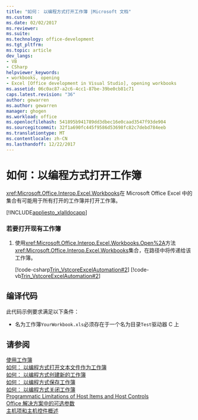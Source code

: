 ```yaml
---
title: "如何： 以编程方式打开工作簿 |Microsoft 文档"
ms.custom: 
ms.date: 02/02/2017
ms.reviewer: 
ms.suite: 
ms.technology: office-development
ms.tgt_pltfrm: 
ms.topic: article
dev_langs:
- VB
- CSharp
helpviewer_keywords:
- workbooks, opening
- Excel [Office development in Visual Studio], opening workbooks
ms.assetid: 06c0ac87-a2c6-4cc1-87be-39be0cb81c71
caps.latest.revision: "36"
author: gewarren
ms.author: gewarren
manager: ghogen
ms.workload: office
ms.openlocfilehash: 541895b941789dd3dbec16e0caad3547f93de904
ms.sourcegitcommit: 32f1a690fc445f9586d53698fc82c7debd784eeb
ms.translationtype: MT
ms.contentlocale: zh-CN
ms.lasthandoff: 12/22/2017
---
```

# <a name="how-to-programmatically-open-workbooks"></a>如何：以编程方式打开工作簿
  <xref:Microsoft.Office.Interop.Excel.Workbooks>在 Microsoft Office Excel 中的集合有可能用于所有打开的工作簿并打开工作簿。  
  
 [!INCLUDE[appliesto_xlalldocapp](../vsto/includes/appliesto-xlalldocapp-md.md)]  
  
### <a name="to-open-an-existing-workbook"></a>若要打开现有工作簿  
  
1.  使用<xref:Microsoft.Office.Interop.Excel.Workbooks.Open%2A>方法<xref:Microsoft.Office.Interop.Excel.Workbooks>集合，在路径中将传递给该工作簿。  
  
     [!code-csharp[Trin_VstcoreExcelAutomation#2](../vsto/codesnippet/CSharp/Trin_VstcoreExcelAutomationCS/Sheet1.cs#2)]
     [!code-vb[Trin_VstcoreExcelAutomation#2](../vsto/codesnippet/VisualBasic/Trin_VstcoreExcelAutomation/Sheet1.vb#2)]  
  
## <a name="compiling-the-code"></a>编译代码  
 此代码示例要求满足以下条件：  
  
-   名为工作簿`YourWorkbook.xls`必须存在于一个名为目录`Test`驱动器 C 上  
  
## <a name="see-also"></a>请参阅  
 [使用工作簿](../vsto/working-with-workbooks.md)   
 [如何： 以编程方式打开文本文件作为工作簿](../vsto/how-to-programmatically-open-text-files-as-workbooks.md)   
 [如何： 以编程方式创建新的工作簿](../vsto/how-to-programmatically-create-new-workbooks.md)   
 [如何： 以编程方式保存工作簿](../vsto/how-to-programmatically-save-workbooks.md)   
 [如何： 以编程方式关闭工作簿](../vsto/how-to-programmatically-close-workbooks.md)   
 [Programmatic Limitations of Host Items and Host Controls](../vsto/programmatic-limitations-of-host-items-and-host-controls.md)   
 [Office 解决方案中的可选参数](../vsto/optional-parameters-in-office-solutions.md)   
 [主机项和主机控件概述](../vsto/host-items-and-host-controls-overview.md)  
  
  
